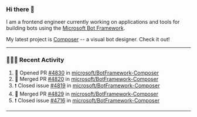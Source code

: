 ### Hi there 👋

I am a frontend engineer currently working on applications and tools for building bots using the [Microsoft Bot Framework](https://dev.botframework.com/).

My latest project is [Composer](https://github.com/microsoft/BotFramework-Composer) -- a visual bot designer. Check it out!

---

### 👨🏻‍💻 Recent Activity

<!--START_SECTION:activity-->
1. 💪 Opened PR [#4830](https://github.com/microsoft/BotFramework-Composer/pull/4830) in [microsoft/BotFramework-Composer](https://github.com/microsoft/BotFramework-Composer)
2. 🎉 Merged PR [#4820](https://github.com/microsoft/BotFramework-Composer/pull/4820) in [microsoft/BotFramework-Composer](https://github.com/microsoft/BotFramework-Composer)
3. ❗️ Closed issue [#4819](https://github.com/microsoft/BotFramework-Composer/issues/4819) in [microsoft/BotFramework-Composer](https://github.com/microsoft/BotFramework-Composer)
4. 🎉 Merged PR [#4829](https://github.com/microsoft/BotFramework-Composer/pull/4829) in [microsoft/BotFramework-Composer](https://github.com/microsoft/BotFramework-Composer)
5. ❗️ Closed issue [#4716](https://github.com/microsoft/BotFramework-Composer/issues/4716) in [microsoft/BotFramework-Composer](https://github.com/microsoft/BotFramework-Composer)
<!--END_SECTION:activity-->

---

<!--
**a-b-r-o-w-n/a-b-r-o-w-n** is a ✨ _special_ ✨ repository because its `README.md` (this file) appears on your GitHub profile.

Here are some ideas to get you started:

- 🔭 I’m currently working on ...
- 🌱 I’m currently learning ...
- 👯 I’m looking to collaborate on ...
- 🤔 I’m looking for help with ...
- 💬 Ask me about ...
- 📫 How to reach me: ...
- 😄 Pronouns: ...
- ⚡ Fun fact: ...
-->

